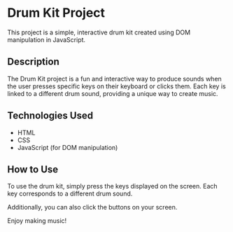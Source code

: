 # Drum Kit Project

This project is a simple, interactive drum kit created using DOM manipulation in JavaScript.

## Description

The Drum Kit project is a fun and interactive way to produce sounds when the user presses specific keys on their keyboard or clicks them. Each key is linked to a different drum sound, providing a unique way to create music.

## Technologies Used

- HTML
- CSS
- JavaScript (for DOM manipulation)

## How to Use

To use the drum kit, simply press the keys displayed on the screen. Each key corresponds to a different drum sound.

Additionally, you can also click the buttons on your screen.

Enjoy making music!
